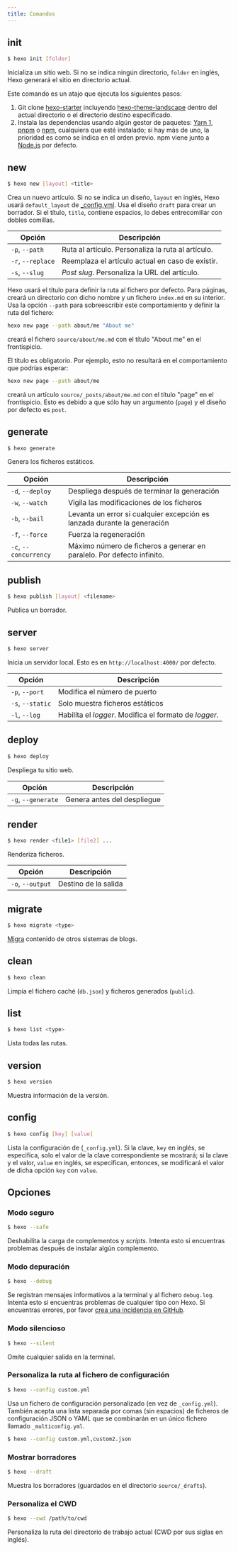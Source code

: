 ```yaml
---
title: Comandos
---
```


## init

```bash
$ hexo init [folder]
```

Inicializa un sitio web. Si no se indica ningún directorio, `folder` en inglés, Hexo generará el sitio en directorio actual.

Este comando es un atajo que ejecuta los siguientes pasos:

1. Git clone [hexo-starter](https://github.com/hexojs/hexo-starter) incluyendo [hexo-theme-landscape](https://github.com/hexojs/hexo-theme-landscape) dentro del actual directorio o el directorio destino especificado.
2. Instala las dependencias usando algún gestor de paquetes: [Yarn 1](https://classic.yarnpkg.com/lang/en/), [pnpm](https://pnpm.io) o [npm](https://docs.npmjs.com/cli/install), cualquiera que esté instalado; si hay más de uno, la prioridad es como se indica en el orden previo. npm viene junto a  [Node.js](/docs/#Install-Node-js) por defecto.

## new

```bash
$ hexo new [layout] <title>
```

Crea un nuevo artículo. Si no se indica un diseño, `layout` en inglés, Hexo usará `default_layout` de [\_config.yml](configuration.html). Usa el diseño `draft` para crear  un borrador. Si el título, `title`, contiene espacios, lo debes entrecomillar con dobles comillas.

| Opción            | Descripción                                        |
| ----------------- | -------------------------------------------------- |
| `-p`, `--path`    | Ruta al artículo. Personaliza la ruta al artículo. |
| `-r`, `--replace` | Reemplaza el artículo actual en caso de existir.   |
| `-s`, `--slug`    | *Post slug*.  Personaliza la URL del artículo.     |

Hexo usará el título para definir la ruta al fichero por defecto. Para páginas, creará un directorio con dicho nombre y un fichero `index.md` en su interior. Usa la opción `--path` para sobreescribir este comportamiento y definir la ruta del fichero:

```bash
hexo new page --path about/me "About me"
```

creará el fichero `source/about/me.md` con el título "About me" en el frontispicio.

El título es obligatorio. Por ejemplo, esto no resultará en el comportamiento que podrías esperar:

```bash
hexo new page --path about/me
```

creará un artículo `source/_posts/about/me.md` con el título "page" en el frontispicio. Esto es debido a que sólo hay un argumento (`page`) y el diseño por defecto es `post`.

## generate

```bash
$ hexo generate
```

Genera los ficheros estáticos.

| Opción                | Descripción                                                               |
| --------------------- | ------------------------------------------------------------------------- |
| `-d`, `--deploy`      | Despliega después de terminar la generación                               |
| `-w`, `--watch`       | Vigila las modificaciones de los ficheros                                 |
| `-b`, `--bail`        | Levanta un error si  cualquier excepción es lanzada durante la generación |
| `-f`, `--force`       | Fuerza la regeneración                                                    |
| `-c`, `--concurrency` | Máximo número de ficheros a generar en paralelo. Por defecto infinito.    |

## publish

```bash
$ hexo publish [layout] <filename>
```

Publica un borrador.

## server

```bash
$ hexo server
```

Inicia un servidor local. Esto es en `http://localhost:4000/` por defecto.

| Opción           | Descripción                                            |
| ---------------- | ------------------------------------------------------ |
| `-p`, `--port`   | Modifica el número de puerto                           |
| `-s`, `--static` | Solo muestra ficheros estáticos                        |
| `-l`, `--log`    | Habilita el *logger*. Modifica el formato de *logger*. |

## deploy

```bash
$ hexo deploy
```

Despliega tu sitio web.

| Opción             | Descripción                 |
| ------------------ | --------------------------- |
| `-g`, `--generate` | Genera antes del despliegue |

## render

```bash
$ hexo render <file1> [file2] ...
```

Renderiza ficheros.

| Opción           | Descripción          |
| ---------------- | -------------------- |
| `-o`, `--output` | Destino de la salida |

## migrate

```bash
$ hexo migrate <type>
```

[Migra](migration.html) contenido de otros sistemas de blogs.

## clean

```bash
$ hexo clean
```

Limpia el fichero caché (`db.json`) y ficheros generados (`public`).

## list

```bash
$ hexo list <type>
```

Lista todas las rutas.

## version

```bash
$ hexo version
```

Muestra información de la versión.

## config

```bash
$ hexo config [key] [value]
```

Lista la configuración de (`_config.yml`). Si la clave, `key` en inglés, se especifica, solo el valor de la clave correspondiente se mostrará; si la clave y el valor, `value` en inglés, se especifican, entonces, se modificará el valor de dicha opción `key` con `value`.

## Opciones

### Modo seguro

```bash
$ hexo --safe
```

Deshabilita la carga de complementos y *scripts*. Intenta esto si encuentras problemas después de instalar algún complemento.

### Modo depuración

```bash
$ hexo --debug
```

Se registran mensajes informativos a la terminal y al fichero `debug.log`.  Intenta esto si encuentras problemas de cualquier tipo con Hexo. Si encuentras errores, por favor [crea una incidencia en GitHub](https://github.com/hexojs/hexo/issues/new?assignees=&labels=&projects=&template=bug_report.yml).

### Modo silencioso

```bash
$ hexo --silent
```

Omite cualquier salida en la terminal.

### Personaliza la ruta al fichero de configuración

```bash
$ hexo --config custom.yml
```

Usa un fichero de configuración personalizado (en vez de `_config.yml`). También acepta una lista separada por comas (sin espacios) de ficheros de configuración JSON o YAML que se combinarán en un único fichero llamado `_multiconfig.yml`.

```bash
$ hexo --config custom.yml,custom2.json
```

### Mostrar borradores

```bash
$ hexo --draft
```

Muestra los borradores (guardados en el directorio `source/_drafts`).

### Personaliza el CWD

```bash
$ hexo --cwd /path/to/cwd
```

Personaliza la ruta del directorio de trabajo actual (CWD por sus siglas en inglés).
